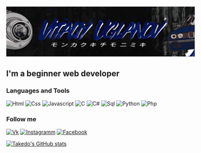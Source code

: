 [![Header](https://github.com/takeddo/takeddo/blob/main/assets/header.jpg)](https://www.instagram.com/takeddo/?hl=ru)

## I'm a beginner web developer

### Languages and Tools
![Html](https://img.shields.io/badge/-html-090909?style=for-the-badge&logo=HTML5&logoColor=e34f26)
![Css](https://img.shields.io/badge/-css-090909?style=for-the-badge&logo=css3&logoColor=1572b6)
![Javascript](https://img.shields.io/badge/-Javascript-090909?style=for-the-badge&logo=Javascript&logoColor=E9D54D)
![C](https://img.shields.io/badge/-C-090909?style=for-the-badge&logo=C&logoColor=a8b9cc)
![C#](https://img.shields.io/badge/-C%23-070c0f?style=for-the-badge&logo=sharp)
![Sql](https://img.shields.io/badge/-sql-090909?style=for-the-badge&logo=mysql&logoColor=006488)
![Python](https://img.shields.io/badge/-Python-090909?style=for-the-badge&logo=python&logoColor=d7aa3c)
![Php](https://img.shields.io/badge/-Php-090909?style=for-the-badge&logo=php&logoColor=777bb3)

### Follow me

[![Vk](https://img.shields.io/badge/-vkontakte-090909?style=for-the-badge&logo=vk&logoColor=1572b6)](https://vk.com/the.vagulik)
[![Instagramm](https://img.shields.io/badge/-intagramm-090909?style=for-the-badge&logo=instagram&logoColor=E4405F)](https://www.instagram.com/takeddo/?hl=ru)
[![Facebook](https://img.shields.io/badge/-facebook-090909?style=for-the-badge&logo=facebook&logoColor=1877F2)](https://www.facebook.com/profile.php?id=100042024964881)


[![Takedo's GitHub stats](https://github-readme-stats.vercel.app/api?username=takeddo&show_icons=true&theme=dracula)](https://github.com/takeddo)